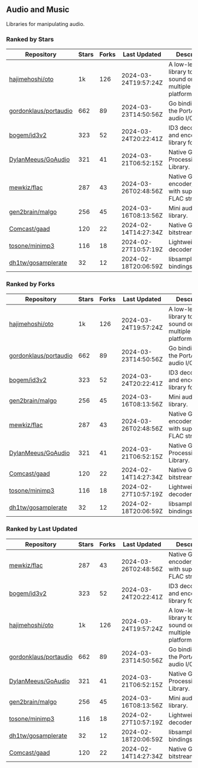 ## Audio and Music

Libraries for manipulating audio.

### Ranked by Stars

| Repository | Stars | Forks | Last Updated | Description | 
|------------|-------|-------|--------------|-------------|
| [hajimehoshi/oto](https://github.com/hajimehoshi/oto) | 1k | 126 | 2024-03-24T19:57:24Z |  A low-level library to play sound on multiple platforms. |
| [gordonklaus/portaudio](https://github.com/gordonklaus/portaudio) | 662 | 89 | 2024-03-23T14:50:56Z |  Go bindings for the PortAudio audio I/O library. |
| [bogem/id3v2](https://github.com/bogem/id3v2) | 323 | 52 | 2024-03-24T20:22:41Z |  ID3 decoding and encoding library for Go. |
| [DylanMeeus/GoAudio](https://github.com/DylanMeeus/GoAudio) | 321 | 41 | 2024-03-21T06:52:15Z |  Native Go Audio Processing Library. |
| [mewkiz/flac](https://github.com/mewkiz/flac) | 287 | 43 | 2024-03-26T02:48:56Z |  Native Go FLAC encoder/decoder with support for FLAC streams. |
| [gen2brain/malgo](https://github.com/gen2brain/malgo) | 256 | 45 | 2024-03-16T08:13:56Z |  Mini audio library. |
| [Comcast/gaad](https://github.com/Comcast/gaad) | 120 | 22 | 2024-02-14T14:27:34Z |  Native Go AAC bitstream parser. |
| [tosone/minimp3](https://github.com/tosone/minimp3) | 116 | 18 | 2024-02-27T10:57:19Z |  Lightweight MP3 decoder library. |
| [dh1tw/gosamplerate](https://github.com/dh1tw/gosamplerate) | 32 | 12 | 2024-02-18T20:06:59Z |  libsamplerate bindings for go. |

### Ranked by Forks

| Repository | Stars | Forks | Last Updated | Description | 
|------------|-------|-------|--------------|-------------|
| [hajimehoshi/oto](https://github.com/hajimehoshi/oto) | 1k | 126 | 2024-03-24T19:57:24Z |  A low-level library to play sound on multiple platforms. |
| [gordonklaus/portaudio](https://github.com/gordonklaus/portaudio) | 662 | 89 | 2024-03-23T14:50:56Z |  Go bindings for the PortAudio audio I/O library. |
| [bogem/id3v2](https://github.com/bogem/id3v2) | 323 | 52 | 2024-03-24T20:22:41Z |  ID3 decoding and encoding library for Go. |
| [gen2brain/malgo](https://github.com/gen2brain/malgo) | 256 | 45 | 2024-03-16T08:13:56Z |  Mini audio library. |
| [mewkiz/flac](https://github.com/mewkiz/flac) | 287 | 43 | 2024-03-26T02:48:56Z |  Native Go FLAC encoder/decoder with support for FLAC streams. |
| [DylanMeeus/GoAudio](https://github.com/DylanMeeus/GoAudio) | 321 | 41 | 2024-03-21T06:52:15Z |  Native Go Audio Processing Library. |
| [Comcast/gaad](https://github.com/Comcast/gaad) | 120 | 22 | 2024-02-14T14:27:34Z |  Native Go AAC bitstream parser. |
| [tosone/minimp3](https://github.com/tosone/minimp3) | 116 | 18 | 2024-02-27T10:57:19Z |  Lightweight MP3 decoder library. |
| [dh1tw/gosamplerate](https://github.com/dh1tw/gosamplerate) | 32 | 12 | 2024-02-18T20:06:59Z |  libsamplerate bindings for go. |

### Ranked by Last Updated

| Repository | Stars | Forks | Last Updated | Description | 
|------------|-------|-------|--------------|-------------|
| [mewkiz/flac](https://github.com/mewkiz/flac) | 287 | 43 | 2024-03-26T02:48:56Z |  Native Go FLAC encoder/decoder with support for FLAC streams. |
| [bogem/id3v2](https://github.com/bogem/id3v2) | 323 | 52 | 2024-03-24T20:22:41Z |  ID3 decoding and encoding library for Go. |
| [hajimehoshi/oto](https://github.com/hajimehoshi/oto) | 1k | 126 | 2024-03-24T19:57:24Z |  A low-level library to play sound on multiple platforms. |
| [gordonklaus/portaudio](https://github.com/gordonklaus/portaudio) | 662 | 89 | 2024-03-23T14:50:56Z |  Go bindings for the PortAudio audio I/O library. |
| [DylanMeeus/GoAudio](https://github.com/DylanMeeus/GoAudio) | 321 | 41 | 2024-03-21T06:52:15Z |  Native Go Audio Processing Library. |
| [gen2brain/malgo](https://github.com/gen2brain/malgo) | 256 | 45 | 2024-03-16T08:13:56Z |  Mini audio library. |
| [tosone/minimp3](https://github.com/tosone/minimp3) | 116 | 18 | 2024-02-27T10:57:19Z |  Lightweight MP3 decoder library. |
| [dh1tw/gosamplerate](https://github.com/dh1tw/gosamplerate) | 32 | 12 | 2024-02-18T20:06:59Z |  libsamplerate bindings for go. |
| [Comcast/gaad](https://github.com/Comcast/gaad) | 120 | 22 | 2024-02-14T14:27:34Z |  Native Go AAC bitstream parser. |

